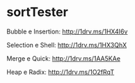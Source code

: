 # sortTester

Bubble e Insertion: http://1drv.ms/1HX4I6v

Selection e Shell: http://1drv.ms/1HX3QhX

Merge e Quick: http://1drv.ms/1AA5KAe

Heap e Radix: http://1drv.ms/1O2fRqT
